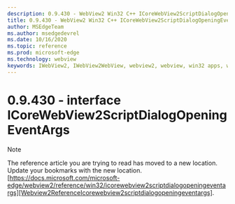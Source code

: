 ```yaml
---
description: 0.9.430 - WebView2 Win32 C++ ICoreWebView2ScriptDialogOpeningEventArgs
title: 0.9.430 - WebView2 Win32 C++ ICoreWebView2ScriptDialogOpeningEventArgs
author: MSEdgeTeam
ms.author: msedgedevrel
ms.date: 10/16/2020
ms.topic: reference
ms.prod: microsoft-edge
ms.technology: webview
keywords: IWebView2, IWebView2WebView, webview2, webview, win32 apps, win32, edge, ICoreWebView2, ICoreWebView2Host, browser control, edge html
---
```


# 0.9.430 - interface ICoreWebView2ScriptDialogOpeningEventArgs 

> [!NOTE]
> The reference article you are trying to read has moved to a new location.  
> Update your bookmarks with the new location.  
> [https://docs.microsoft.com/microsoft-edge/webview2/reference/win32/icorewebview2scriptdialogopeningeventargs][Webview2ReferenceIcorewebview2scriptdialogopeningeventargs].  

[Webview2ReferenceIcorewebview2scriptdialogopeningeventargs]: /microsoft-edge/webview2/reference/win32/icorewebview2scriptdialogopeningeventargs "interface ICoreWebView2ScriptDialogOpeningEventArgs | Microsoft Docs"
